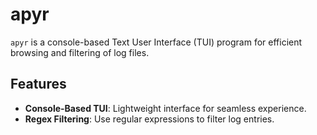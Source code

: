# apyr

`apyr` is a console-based Text User Interface (TUI) program for efficient browsing and filtering of log files.

## Features

- **Console-Based TUI**: Lightweight interface for seamless experience.
- **Regex Filtering**: Use regular expressions to filter log entries.

